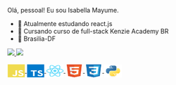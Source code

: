 Olá, pessoal! Eu sou Isabella Mayume.
- 🔭 Atualmente estudando react.js
- 🌱 Cursando curso de full-stack Kenzie Academy BR
- 👯 Brasilia-DF

 <div>
  <a href="https://github.com/isabellaMayume6">
  <img height="180em" src="https://github-readme-stats.vercel.app/api?username=isabellaMayume6&show_icons=true&theme=dark&include_all_commits=true&count_private=true"/>
  <img height="180em" src="https://github-readme-stats.vercel.app/api/top-langs/?username=isabellamayume6&layout=compact&langs_count=7&theme=dark"/>

</div>
<div style="display: inline_block"><br>
  <img align="center" alt="Isabella-Js" height="30" width="40" src="https://raw.githubusercontent.com/devicons/devicon/master/icons/javascript/javascript-plain.svg">
  <img align="center" alt="Isabella-Ts" height="30" width="40" src="https://raw.githubusercontent.com/devicons/devicon/master/icons/typescript/typescript-plain.svg">
  <img align="center" alt="Isabella-React" height="30" width="40" src="https://raw.githubusercontent.com/devicons/devicon/master/icons/react/react-original.svg">
  <img align="center" alt="Isabella-HTML" height="30" width="40" src="https://raw.githubusercontent.com/devicons/devicon/master/icons/html5/html5-original.svg">
  <img align="center" alt="Isabella-CSS" height="30" width="40" src="https://raw.githubusercontent.com/devicons/devicon/master/icons/css3/css3-original.svg">
  <img align="center" alt="Isabella-Python" height="30" width="40" src="https://raw.githubusercontent.com/devicons/devicon/master/icons/python/python-original.svg">
</div>
